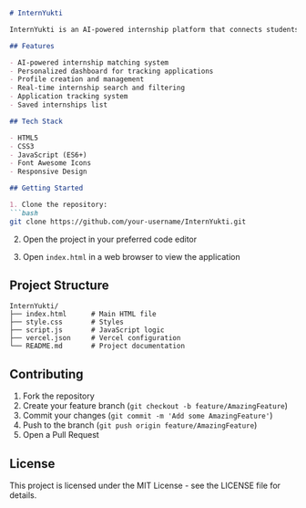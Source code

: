 ```markdown
# InternYukti

InternYukti is an AI-powered internship platform that connects students with personalized internship opportunities based on their skills, interests, and career goals.

## Features

- AI-powered internship matching system
- Personalized dashboard for tracking applications
- Profile creation and management
- Real-time internship search and filtering
- Application tracking system
- Saved internships list

## Tech Stack

- HTML5
- CSS3
- JavaScript (ES6+)
- Font Awesome Icons
- Responsive Design

## Getting Started

1. Clone the repository:
```bash
git clone https://github.com/your-username/InternYukti.git
```

2. Open the project in your preferred code editor

3. Open `index.html` in a web browser to view the application

## Project Structure

```
InternYukti/
├── index.html      # Main HTML file
├── style.css       # Styles
├── script.js       # JavaScript logic
├── vercel.json     # Vercel configuration
└── README.md       # Project documentation
```

## Contributing

1. Fork the repository
2. Create your feature branch (`git checkout -b feature/AmazingFeature`)
3. Commit your changes (`git commit -m 'Add some AmazingFeature'`)
4. Push to the branch (`git push origin feature/AmazingFeature`)
5. Open a Pull Request

## License

This project is licensed under the MIT License - see the LICENSE file for details.
```